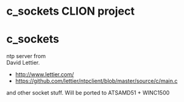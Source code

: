 # c_sockets CLION project
# c_sockets

ntp server from  
  David Lettier.
 * http://www.lettier.com/
 * https://github.com/lettier/ntpclient/blob/master/source/c/main.c

and other socket stuff. Will be ported to ATSAMD51 +  WINC1500
